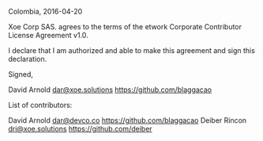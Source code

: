 Colombia, 2016-04-20

Xoe Corp SAS. agrees to the terms of the etwork Corporate Contributor License
Agreement v1.0.

I declare that I am authorized and able to make this agreement and sign this
declaration.

Signed,

David Arnold dar@xoe.solutions https://github.com/blaggacao

List of contributors:

David Arnold dar@devco.co https://github.com/blaggacao
Deiber Rincon dri@xoe.solutions https://github.com/deiber
